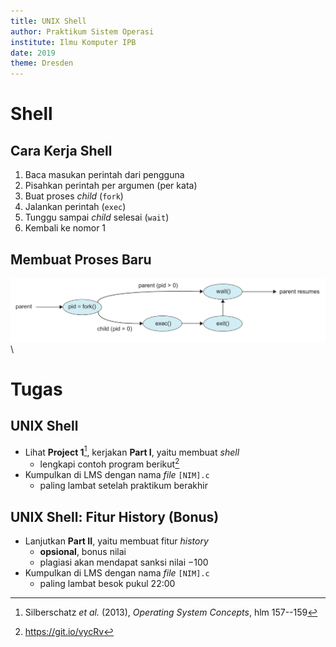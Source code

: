 ```yaml
---
title: UNIX Shell
author: Praktikum Sistem Operasi
institute: Ilmu Komputer IPB
date: 2019
theme: Dresden
---
```


# Shell

## Cara Kerja Shell

1. Baca masukan perintah dari pengguna
2. Pisahkan perintah per argumen (per kata)
3. Buat proses *child* (`fork`)
4. Jalankan perintah (`exec`)
5. Tunggu sampai *child* selesai (`wait`)
6. Kembali ke nomor 1

## Membuat Proses Baru

![](img/fork.png)\


# Tugas

## UNIX Shell

- Lihat **Project 1**[^04-shell], kerjakan **Part I**, yaitu membuat *shell*
    - lengkapi contoh program berikut[^04-shc]
- Kumpulkan di LMS dengan nama *file* `[NIM].c`
    - paling lambat setelah praktikum berakhir

[^04-shell]: Silberschatz *et al.* (2013), *Operating System Concepts*, hlm 157--159
[^04-shc]: <https://git.io/vycRv>

## UNIX Shell: Fitur History (Bonus)

- Lanjutkan **Part II**, yaitu membuat fitur *history*
    - **opsional**, bonus nilai
    - plagiasi akan mendapat sanksi nilai $-100$
- Kumpulkan di LMS dengan nama *file* `[NIM].c`
    - paling lambat besok pukul 22:00
